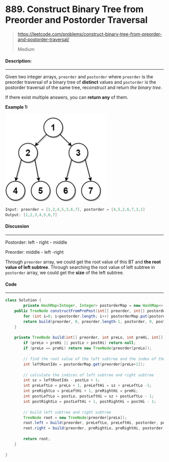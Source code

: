 # 889. Construct Binary Tree from Preorder and Postorder Traversal

> https://leetcode.com/problems/construct-binary-tree-from-preorder-and-postorder-traversal/
>
> Medium

#### Description:

---

Given two integer arrays, `preorder` and `postorder` where `preorder` is the preorder traversal of a binary tree of **distinct** values and `postorder` is the postorder traversal of the same tree, reconstruct and return *the binary tree*.

If there exist multiple answers, you can **return any** of them.

**Example 1:**

<img src="assets/image-20220914081704164.png" alt="image-20220914081704164" style="zoom:50%;" />

```Java
Input: preorder = [1,2,4,5,3,6,7], postorder = [4,5,2,6,7,3,1]
Output: [1,2,3,4,5,6,7]
```



#### Discussion

---

Postorder: left - right - middle

Preorder: middle - left -right

Through `preorder` array, we could get the root value of this BT and **the root value of left subtree**. Through searching the root value of left subtree in `postorder` array, we could get the **size** of the left subtree. 



#### Code

----

```Java
class Solution {
		private HashMap<Integer, Integer> postorderMap = new HashMap<>();
    public TreeNode constructFromPrePost(int[] preorder, int[] postorder) {
        for (int i=0; i<postorder.length; i++) postorderMap.put(postorder[i], i); // all the values are unique
        return build(preorder, 0, preorder.length-1, postorder, 0, postorder.length-1);
    }
    
    private TreeNode build(int[] preorder, int preLo, int preHi, int[] postorder, int postLo, int postHi){
        if (preLo > preHi || postLo > postHi) return null;
        if (preLo == preHi) return new TreeNode(preorder[preLo]);
        
        // find the root value of the left subtree and the index of the value in postorder arrray
        int leftRootIdx = postorderMap.get(preorder[preLo+1]);
        
        // calculate the indices of left subtree and right subtree
        int sz = leftRootIdx - postLo + 1;
        int preLeftLo = preLo + 1, preLeftHi = sz + preLeftLo -1;
        int preRightLo = preLeftHi + 1, preRightHi = preHi;
        int postLeftLo = postLo, postLeftHi = sz + postLeftLo - 1;
        int postRightLo = postLeftHi + 1, postRightHi = postHi - 1;
        
        // build left subtree and right subtree
        TreeNode root = new TreeNode(preorder[preLo]);
        root.left = build(preorder, preLeftLo, preLeftHi, postorder, postLeftLo, postLeftHi);
        root.right = build(preorder, preRightLo, preRightHi, postorder, postRightLo, postRightHi);
        
        return root;
    }
  
}

```


